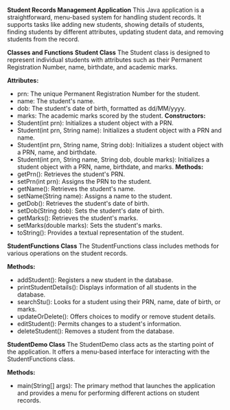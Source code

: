 **Student Records Management Application**
This Java application is a straightforward, menu-based system for handling student records. It supports tasks like adding new students, showing details of students, finding students by different attributes, updating student data, and removing students from the record.

**Classes and Functions**
**Student Class**
The Student class is designed to represent individual students with attributes such as their Permanent Registration Number, name, birthdate, and academic marks.

**Attributes:**
- prn: The unique Permanent Registration Number for the student.
- name: The student's name.
- dob: The student's date of birth, formatted as dd/MM/yyyy.
- marks: The academic marks scored by the student.
**Constructors:**
- Student(int prn): Initializes a student object with a PRN.
- Student(int prn, String name): Initializes a student object with a PRN and name.
- Student(int prn, String name, String dob): Initializes a student object with a PRN, name, and birthdate.
- Student(int prn, String name, String dob, double marks): Initializes a student object with a PRN, name, birthdate, and marks.
**Methods:**
- getPrn(): Retrieves the student's PRN.
- setPrn(int prn): Assigns the PRN to the student.
- getName(): Retrieves the student's name.
- setName(String name): Assigns a name to the student.
- getDob(): Retrieves the student's date of birth.
- setDob(String dob): Sets the student's date of birth.
- getMarks(): Retrieves the student's marks.
- setMarks(double marks): Sets the student's marks.
- toString(): Provides a textual representation of the student.

**StudentFunctions Class**
The StudentFunctions class includes methods for various operations on the student records.

**Methods:**
- addStudent(): Registers a new student in the database.
- printStudentDetails(): Displays information of all students in the database.
- searchStu(): Looks for a student using their PRN, name, date of birth, or marks.
- updateOrDelete(): Offers choices to modify or remove student details.
- editStudent(): Permits changes to a student's information.
- deleteStudent(): Removes a student from the database.

**StudentDemo Class**
The StudentDemo class acts as the starting point of the application. It offers a menu-based interface for interacting with the StudentFunctions class.

**Methods:**
- main(String[] args): The primary method that launches the application and provides a menu for performing different actions on student records.
